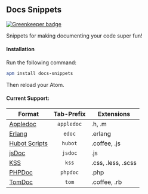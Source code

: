 ## Docs Snippets

[![Greenkeeper badge](https://badges.greenkeeper.io/jonrohan/docs-snippets.svg)](https://greenkeeper.io/)

Snippets for making documenting your code super fun!

#### Installation

Run the following command:

```sh
apm install docs-snippets
```

Then reload your Atom.

#### Current Support:

| Format                                 | Tab-Prefix   | Extensions         |
| -------------                          | :----------: | ------------------ |
| [Appledoc](./snippets/appledoc.cson)   | `appledoc`   | .h, .m             |
| [Erlang](./snippets/erlang.cson)       | `edoc`       | .erlang            |
| [Hubot Scripts](./snippets/hubot.cson) | `hubot`      | .coffee, .js       |
| [jsDoc](./snippets/jsdoc.cson)         | `jsdoc`      | .js                |
| [KSS](./snippets/kss.cson)             | `kss`        | .css, .less, .scss |
| [PHPDoc](./snippets/phpdoc.cson)       | `phpdoc`     | .php               |
| [TomDoc](./snippets/tomdoc.cson)       | `tom`        | .coffee, .rb       |
